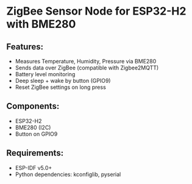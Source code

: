 # ZigBee Sensor Node for ESP32-H2 with BME280

## Features:
- Measures Temperature, Humidity, Pressure via BME280
- Sends data over ZigBee (compatible with Zigbee2MQTT)
- Battery level monitoring
- Deep sleep + wake by button (GPIO9)
- Reset ZigBee settings on long press

## Components:
- ESP32-H2
- BME280 (I2C)
- Button on GPIO9

## Requirements:
- ESP-IDF v5.0+
- Python dependencies: kconfiglib, pyserial